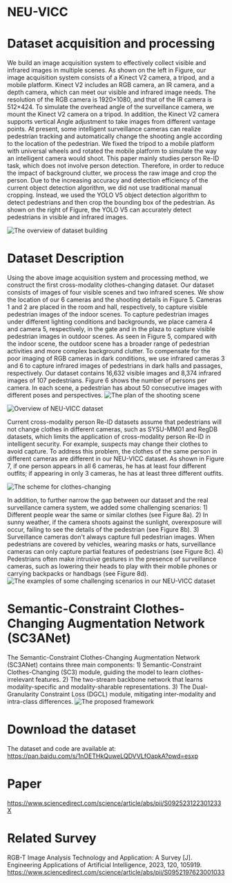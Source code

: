 # NEU-VICC
# Dataset acquisition and processing
We build an image acquisition system to effectively collect visible and infrared images in multiple scenes. As shown on the left in Figure, our image acquisition system consists of a Kinect V2 camera, a tripod, and a mobile platform. Kinect V2 includes an RGB camera, an IR camera, and a depth camera, which can meet our visible and infrared image needs. The resolution of the RGB camera is 1920×1080, and that of the IR camera is 512×424. To simulate the overhead angle of the surveillance camera, we mount the Kinect V2 camera on a tripod. In addition, the Kinect V2 camera supports vertical Angle adjustment to take images from different vantage points. At present, some intelligent surveillance cameras can realize pedestrian tracking and automatically change the shooting angle according to the location of the pedestrian. We fixed the tripod to a mobile platform with universal wheels and rotated the mobile platform to simulate the way an intelligent camera would shoot. 
This paper mainly studies person Re-ID task, which does not involve person detection. Therefore, in order to reduce the impact of background clutter, we process the raw image and crop the person. Due to the increasing accuracy and detection efficiency of the current object detection algorithm, we did not use traditional manual cropping. Instead, we used the YOLO V5 object detection algorithm to detect pedestrians and then crop the bounding box of the pedestrian. As shown on the right of Figure, the YOLO V5 can accurately detect pedestrians in visible and infrared images.

![The overview of dataset building](https://github.com/VDT-2048/NEU-VICC/assets/101933818/98fa6699-5c30-41be-a421-b8b12519c948)

# Dataset Description
Using the above image acquisition system and processing method, we construct the first cross-modality clothes-changing dataset. Our dataset consists of images of four visible scenes and two infrared scenes. We show the location of our 6 cameras and the shooting details in Figure 5. Cameras 1 and 2 are placed in the room and hall, respectively, to capture visible pedestrian images of the indoor scenes. To capture pedestrian images under different lighting conditions and backgrounds, we place camera 4 and camera 5, respectively, in the gate and in the plaza to capture visible pedestrian images in outdoor scenes. As seen in Figure 5, compared with the indoor scene, the outdoor scene has a broader range of pedestrian activities and more complex background clutter. To compensate for the poor imaging of RGB cameras in dark conditions, we use infrared cameras 3 and 6 to capture infrared images of pedestrians in dark halls and passages, respectively. Our dataset contains 16,632 visible images and 8,374 infrared images of 107 pedestrians. Figure 6 shows the number of persons per camera. In each scene, a pedestrian has about 50 consecutive images with different poses and perspectives.
![The plan of the shooting scene](https://github.com/VDT-2048/NEU-VICC/assets/101933818/2c07f805-0ae2-415b-9a35-9b06c2b87640)

![Overview of NEU-VICC dataset](https://github.com/VDT-2048/NEU-VICC/assets/101933818/ea115e4f-df27-4f4e-ace6-451f0254dda8)

Current cross-modality person Re-ID datasets assume that pedestrians will not change clothes in different cameras, such as SYSU-MM01 and RegDB datasets, which limits the application of cross-modality person Re-ID in intelligent security. For example, suspects may change their clothes to avoid capture. To address this problem, the clothes of the same person in different cameras are different in our NEU-VICC dataset. As shown in Figure 7, if one person appears in all 6 cameras, he has at least four different outfits; if appearing in only 3 cameras, he has at least three different outfits.

![The scheme for clothes-changing](https://github.com/VDT-2048/NEU-VICC/assets/101933818/71aaa72a-de3b-41e6-91ef-81f9ce43abda)

In addition, to further narrow the gap between our dataset and the real surveillance camera system, we added some challenging scenarios: 1) Different people wear the same or similar clothes (see Figure 8a). 2) In sunny weather, if the camera shoots against the sunlight, overexposure will occur, failing to see the details of the pedestrian (see Figure 8b). 3) Surveillance cameras don't always capture full pedestrian images. When pedestrians are covered by vehicles, wearing masks or hats, surveillance cameras can only capture partial features of pedestrians (see Figure 8c). 4) Pedestrians often make intrusive gestures in the presence of surveillance cameras, such as lowering their heads to play with their mobile phones or carrying backpacks or handbags (see Figure 8d).
![The examples of some challenging scenarios in our NEU-VICC dataset](https://github.com/VDT-2048/NEU-VICC/assets/101933818/a29f47cb-33b6-4aad-80eb-16f1186ca4a6)

# Semantic-Constraint Clothes-Changing Augmentation Network (SC3ANet)
The Semantic-Constraint Clothes-Changing Augmentation Network (SC3ANet) contains three main components: 1) Semantic-Constraint Clothes-Changing (SC3) module, guiding the model to learn clothes-irrelevant features. 2) The two-stream backbone network that learns modality-specific and modality-sharable representations. 3) The Dual-Granularity Constraint Loss (DGCL) module, mitigating inter-modality and intra-class differences.
![The proposed framework](https://github.com/VDT-2048/NEU-VICC/assets/101933818/92a896d7-c7a6-48aa-af62-35fd9ebb9afa)


# Download the dataset
The dataset and code are available at: https://pan.baidu.com/s/1nOETHkQuweLQDVVLfOapkA?pwd=esxp 

# Paper
https://www.sciencedirect.com/science/article/abs/pii/S092523122301233X

# Related Survey
RGB-T Image Analysis Technology and Application: A Survey [J]. Engineering Applications of Artificial Intelligence, 2023, 120, 105919. https://www.sciencedirect.com/science/article/abs/pii/S0952197623001033

